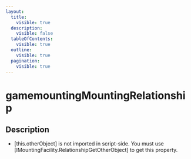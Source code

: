 ```yaml
---
layout:
  title:
    visible: true
  description:
    visible: false
  tableOfContents:
    visible: true
  outline:
    visible: true
  pagination:
    visible: true
---
```


# gamemountingMountingRelationship

## Description

* \[this.otherObject] is not imported in script-side. You must use \[IMountingFacility.RelationshipGetOtherObject] to get this property.
